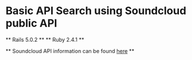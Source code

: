 # Basic API Search using Soundcloud public API

** Rails 5.0.2 **
** Ruby 2.4.1 **

** Soundcloud API information can be found [here](https://developers.soundcloud.com/docs/api/guide) **
